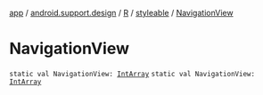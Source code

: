 [app](../../../index.md) / [android.support.design](../../index.md) / [R](../index.md) / [styleable](index.md) / [NavigationView](.)

# NavigationView

`static val NavigationView: `[`IntArray`](https://kotlinlang.org/api/latest/jvm/stdlib/kotlin/-int-array/index.html)
`static val NavigationView: `[`IntArray`](https://kotlinlang.org/api/latest/jvm/stdlib/kotlin/-int-array/index.html)